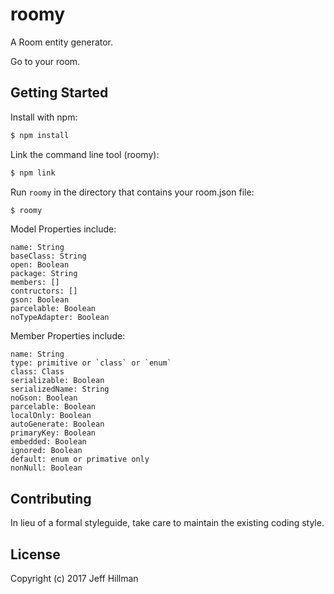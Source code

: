 # roomy

A Room entity generator.

Go to your room.

## Getting Started
Install with npm:
```bash
$ npm install
```
Link the command line tool (roomy):
```bash
$ npm link
```
Run `roomy` in the directory that contains your room.json file:
```bash
$ roomy
```

Model Properties include:
```
name: String
baseClass: String
open: Boolean
package: String
members: []
contructors: []
gson: Boolean
parcelable: Boolean
noTypeAdapter: Boolean

```

Member Properties include:
```
name: String
type: primitive or `class` or `enum`
class: Class
serializable: Boolean
serializedName: String
noGson: Boolean
parcelable: Boolean
localOnly: Boolean
autoGenerate: Boolean
primaryKey: Boolean
embedded: Boolean
ignored: Boolean
default: enum or primative only
nonNull: Boolean
```

## Contributing
In lieu of a formal styleguide, take care to maintain the existing coding style.

## License
Copyright (c) 2017 Jeff Hillman  
